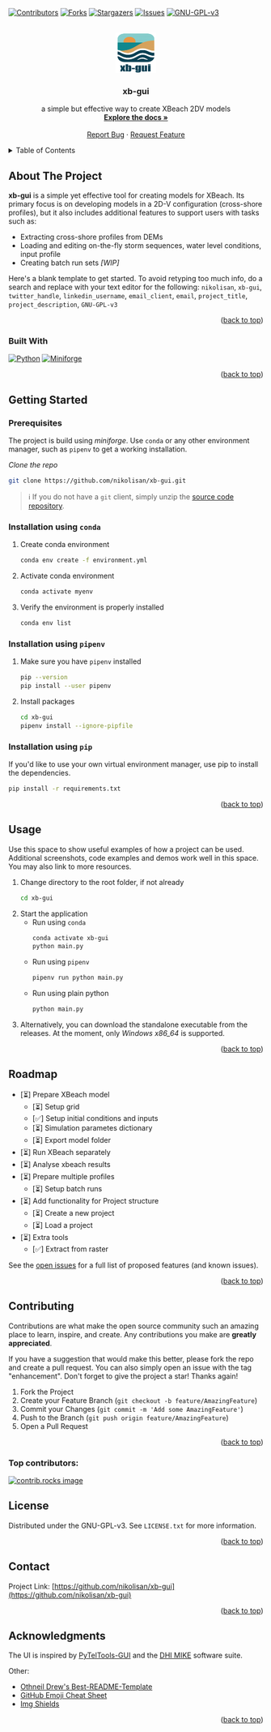 <!-- Improved compatibility of back to top link: See: https://github.com/othneildrew/Best-README-Template/pull/73 -->
<a id="readme-top"></a>
<!--
*** Thanks for checking out the Best-README-Template. If you have a suggestion
*** that would make this better, please fork the repo and create a pull request
*** or simply open an issue with the tag "enhancement".
*** Don't forget to give the project a star!
*** Thanks again! Now go create something AMAZING! :D
-->



<!-- PROJECT SHIELDS -->
<!--
*** I'm using markdown "reference style" links for readability.
*** Reference links are enclosed in brackets [ ] instead of parentheses ( ).
*** See the bottom of this document for the declaration of the reference variables
*** for contributors-url, forks-url, etc. This is an optional, concise syntax you may use.
*** https://www.markdownguide.org/basic-syntax/#reference-style-links
-->
[![Contributors][contributors-shield]][contributors-url]
[![Forks][forks-shield]][forks-url]
[![Stargazers][stars-shield]][stars-url]
[![Issues][issues-shield]][issues-url]
[![GNU-GPL-v3][license-shield]][license-url]



<!-- PROJECT LOGO -->
<br />
<div align="center">
  <a href="https://github.com/nikolisan/xb-gui">
    <img src="images/xb-gui-logo-small.png" alt="Logo" width="80" height="80">
  </a>

  <h3 align="center">xb-gui</h3>

  <p align="center">
    a simple but effective way to create XBeach 2DV models
    <br />
    <a href=""><strong>Explore the docs »</strong></a>
    <br />
    <br />
    <a href="https://github.com/nikolisan/xb-gui/issues/new?labels=bug&template=bug_report.md">Report Bug</a>
    &middot;
    <a href="https://github.com/nikolisan/xb-gui/issues/new?labels=enhancement&template=feature_request.md">Request Feature</a>
  </p>
</div>



<!-- TABLE OF CONTENTS -->
<details>
  <summary>Table of Contents</summary>
  <ol>
    <li>
      <a href="#about-the-project">About The Project</a>
      <ul>
        <li><a href="#built-with">Built With</a></li>
      </ul>
    </li>
    <li>
      <a href="#getting-started">Getting Started</a>
      <ul>
        <li><a href="#prerequisites">Prerequisites</a></li>
        <li><a href="#installation">Installation</a></li>
      </ul>
    </li>
    <li><a href="#usage">Usage</a></li>
    <li><a href="#roadmap">Roadmap</a></li>
    <li><a href="#contributing">Contributing</a></li>
    <li><a href="#license">License</a></li>
    <li><a href="#contact">Contact</a></li>
    <li><a href="#acknowledgments">Acknowledgments</a></li>
  </ol>
</details>



<!-- ABOUT THE PROJECT -->
## About The Project

<!-- [![Product Name Screen Shot][product-screenshot]](https://example.com) -->

**xb-gui** is a simple yet effective tool for creating models for XBeach. Its primary focus is on developing models in a 2D-V configuration (cross-shore profiles), but it also includes additional features to support users with tasks such as:
* Extracting cross-shore profiles from DEMs
* Loading and editing on-the-fly storm sequences, water level conditions, input profile
* Creating batch run sets *[WIP]*



Here's a blank template to get started. To avoid retyping too much info, do a search and replace with your text editor for the following: `nikolisan`, `xb-gui`, `twitter_handle`, `linkedin_username`, `email_client`, `email`, `project_title`, `project_description`, `GNU-GPL-v3`

<p align="right">(<a href="#readme-top">back to top</a>)</p>



### Built With

[![Python][python-shield]][Python-url] [![Miniforge][miniforge-shield]][miniforge-url]


<p align="right">(<a href="#readme-top">back to top</a>)</p>



<!-- GETTING STARTED -->
## Getting Started

### Prerequisites

The project is build using _miniforge_. Use `conda` or any other environment manager, such as `pipenv` to get a working installation.

*Clone the repo*
   ```sh
   git clone https://github.com/nikolisan/xb-gui.git
   ```
   > ℹ If you do not have a `git` client, simply unzip the [source code repository](https://github.com/nikolisan/xb-gui/archive/master.zip).

### Installation using `conda`

1. Create conda environment
   ```sh
   conda env create -f environment.yml
   ```
2. Activate conda environment
   ```sh
   conda activate myenv
   ```
3. Verify the environment is properly installed
   ```sh
   conda env list
   ```

### Installation using `pipenv`

1. Make sure you have `pipenv` installed
    ```sh
    pip --version
    pip install --user pipenv
    ```
2. Install packages
    ```sh
    cd xb-gui
    pipenv install --ignore-pipfile
    ```

### Installation using `pip`

If you'd like to use your own virtual environment manager, use pip to install the dependencies.
```sh
pip install -r requirements.txt
```

<p align="right">(<a href="#readme-top">back to top</a>)</p>



<!-- USAGE EXAMPLES -->
## Usage

Use this space to show useful examples of how a project can be used. Additional screenshots, code examples and demos work well in this space. You may also link to more resources.

1. Change directory to the root folder, if not already
    ```sh
    cd xb-gui
    ```
2. Start the application
    * Run using `conda`
        ```sh
        conda activate xb-gui
        python main.py
        ```
    * Run using `pipenv`
        ```sh
        pipenv run python main.py
        ```
    * Run using plain python
        ```sh
        python main.py
        ```
3. Alternatively, you can download the standalone executable from the releases. At the moment, only _Windows x86_64_ is supported.


<p align="right">(<a href="#readme-top">back to top</a>)</p>



<!-- ROADMAP -->
## Roadmap

- [⏳] Prepare XBeach model
    - [⏳] Setup grid
    - [✅] Setup initial conditions and inputs
    - [⏳] Simulation parametes dictionary
    - [⏳] Export model folder
- [⏳] Run XBeach separately
- [⏳] Analyse xbeach results
- [⏳] Prepare multiple profiles
    - [⏳] Setup batch runs
- [⏳] Add functionality for Project structure
    - [⏳] Create a new project
    - [⏳] Load a project
- [⏳] Extra tools
    - [✅] Extract from raster

See the [open issues](https://github.com/nikolisan/xb-gui/issues) for a full list of proposed features (and known issues).

<p align="right">(<a href="#readme-top">back to top</a>)</p>



<!-- CONTRIBUTING -->
## Contributing

Contributions are what make the open source community such an amazing place to learn, inspire, and create. Any contributions you make are **greatly appreciated**.

If you have a suggestion that would make this better, please fork the repo and create a pull request. You can also simply open an issue with the tag "enhancement".
Don't forget to give the project a star! Thanks again!

1. Fork the Project
2. Create your Feature Branch (`git checkout -b feature/AmazingFeature`)
3. Commit your Changes (`git commit -m 'Add some AmazingFeature'`)
4. Push to the Branch (`git push origin feature/AmazingFeature`)
5. Open a Pull Request

<p align="right">(<a href="#readme-top">back to top</a>)</p>

### Top contributors:

<a href="https://github.com/nikolisan/xb-gui/graphs/contributors">
  <img src="https://contrib.rocks/image?repo=nikolisan/xb-gui" alt="contrib.rocks image" />
</a>



<!-- LICENSE -->
## License

Distributed under the GNU-GPL-v3. See `LICENSE.txt` for more information.

<p align="right">(<a href="#readme-top">back to top</a>)</p>



<!-- CONTACT -->
## Contact

<!-- Your Name - [@twitter_handle](https://twitter.com/twitter_handle) - email@email_client.com -->

Project Link: [https://github.com/nikolisan/xb-gui](https://github.com/nikolisan/xb-gui)

<p align="right">(<a href="#readme-top">back to top</a>)</p>



<!-- ACKNOWLEDGMENTS -->
## Acknowledgments
The UI is inspired by [PyTelTools-GUI](https://github.com/CNR-Engineering/PyTelTools) and the [DHI MIKE](https://www.dhigroup.com/technologies/mikepoweredbydhi) software suite.

Other:
* [Othneil Drew's Best-README-Template](https://github.com/othneildrew/Best-README-Template)
* [GitHub Emoji Cheat Sheet](https://www.webpagefx.com/tools/emoji-cheat-sheet)
* [Img Shields](https://shields.io)

<p align="right">(<a href="#readme-top">back to top</a>)</p>



<!-- MARKDOWN LINKS & IMAGES -->
<!-- https://www.markdownguide.org/basic-syntax/#reference-style-links -->
[contributors-shield]: https://img.shields.io/github/contributors/nikolisan/xb-gui.svg?style=for-the-badge
[contributors-url]: https://github.com/nikolisan/xb-gui/graphs/contributors
[forks-shield]: https://img.shields.io/github/forks/nikolisan/xb-gui.svg?style=for-the-badge
[forks-url]: https://github.com/nikolisan/xb-gui/network/members
[stars-shield]: https://img.shields.io/github/stars/nikolisan/xb-gui.svg?style=for-the-badge
[stars-url]: https://github.com/nikolisan/xb-gui/stargazers
[issues-shield]: https://img.shields.io/github/issues/nikolisan/xb-gui.svg?style=for-the-badge
[issues-url]: https://github.com/nikolisan/xb-gui/issues
[license-shield]: https://img.shields.io/github/license/nikolisan/xb-gui.svg?style=for-the-badge
[license-url]: https://github.com/nikolisan/xb-gui/blob/master/LICENSE.txt
[linkedin-shield]: https://img.shields.io/badge/-LinkedIn-black.svg?style=for-the-badge&logo=linkedin&colorB=555
[linkedin-url]: https://linkedin.com/in/linkedin_username
[product-screenshot]: images/xb-gui-logo-small.png

[python-shield]:https://img.shields.io/badge/Python-3776AB?style=for-the-badge&logo=python&logoSize=auto&logoColor=fff
[Python-url]:https://www.python.org/
[miniforge-shield]:https://img.shields.io/badge/miniforge-000?style=for-the-badge&logo=conda-forge&logoSize=auto&labelColor=000
[miniforge-url]:https://github.com/conda-forge/miniforge